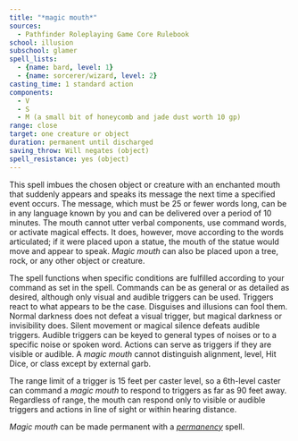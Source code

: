 ```yaml
---
title: "*magic mouth*"
sources:
  - Pathfinder Roleplaying Game Core Rulebook
school: illusion
subschool: glamer
spell_lists:
  - {name: bard, level: 1}
  - {name: sorcerer/wizard, level: 2}
casting_time: 1 standard action
components:
  - V
  - S
  - M (a small bit of honeycomb and jade dust worth 10 gp)
range: close
target: one creature or object
duration: permanent until discharged
saving_throw: Will negates (object)
spell_resistance: yes (object)
---
```


This spell imbues the chosen object or creature with an enchanted mouth that suddenly appears and speaks its message the next time a specified event occurs. The message, which must be 25 or fewer words long, can be in any language known by you and can be delivered over a period of 10 minutes. The mouth cannot utter verbal components, use command words, or activate magical effects. It does, however, move according to the words articulated; if it were placed upon a statue, the mouth of the statue would move and appear to speak. *Magic mouth* can also be placed upon a tree, rock, or any other object or creature.

The spell functions when specific conditions are fulfilled according to your command as set in the spell. Commands can be as general or as detailed as desired, although only visual and audible triggers can be used. Triggers react to what appears to be the case. Disguises and illusions can fool them. Normal darkness does not defeat a visual trigger, but magical darkness or invisibility does. Silent movement or magical silence defeats audible triggers. Audible triggers can be keyed to general types of noises or to a specific noise or spoken word. Actions can serve as triggers if they are visible or audible. A *magic mouth* cannot distinguish alignment, level, Hit Dice, or class except by external garb.

The range limit of a trigger is 15 feet per caster level, so a 6th-level caster can command a *magic mouth* to respond to triggers as far as 90 feet away. Regardless of range, the mouth can respond only to visible or audible triggers and actions in line of sight or within hearing distance.

*Magic mouth* can be made permanent with a [*permanency*](/spells/permanency/) spell.

